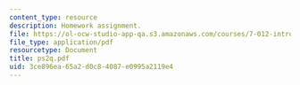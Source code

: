 ```yaml
---
content_type: resource
description: Homework assignment.
file: https://ol-ocw-studio-app-qa.s3.amazonaws.com/courses/7-012-introduction-to-biology-fall-2004/3ce896ea65a2d0c84087e0995a2119e4_ps2q.pdf
file_type: application/pdf
resourcetype: Document
title: ps2q.pdf
uid: 3ce896ea-65a2-d0c8-4087-e0995a2119e4
---
```

